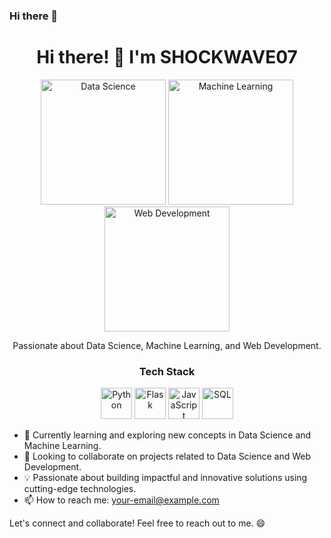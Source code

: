 ### Hi there 👋

<!--
**SHOCKWAVE07/SHOCKWAVE07** is a ✨ _special_ ✨ repository because its `README.md` (this file) appears on your GitHub profile.

Here are some ideas to get you started:

- 🔭 I’m currently working on ...
- 🌱 I’m currently learning ...
- 👯 I’m looking to collaborate on ...
- 🤔 I’m looking for help with ...
- 💬 Ask me about ...
- 📫 How to reach me: ...
- 😄 Pronouns: ...
- ⚡ Fun fact: ...
-->
<h1 align="center">Hi there! 👋 I'm SHOCKWAVE07</h1>
<p align="center">
  <img src="https://github.com/SHOCKWAVE07/SHOCKWAVE07/blob/main/assets/data-science.png" alt="Data Science" width="200" height="200">
  <img src="https://github.com/SHOCKWAVE07/SHOCKWAVE07/blob/main/assets/machine-learning.png" alt="Machine Learning" width="200" height="200">
  <img src="https://github.com/SHOCKWAVE07/SHOCKWAVE07/blob/main/assets/web-development.png" alt="Web Development" width="200" height="200">
</p>

<p align="center">Passionate about Data Science, Machine Learning, and Web Development.</p>

<h3 align="center">Tech Stack</h3>
<p align="center">
  <img src="https://github.com/SHOCKWAVE07/SHOCKWAVE07/blob/main/assets/python.png" alt="Python" width="50" height="50">
  <img src="https://github.com/SHOCKWAVE07/SHOCKWAVE07/blob/main/assets/flask.png" alt="Flask" width="50" height="50">
  <img src="https://github.com/SHOCKWAVE07/SHOCKWAVE07/blob/main/assets/javascript.png" alt="JavaScript" width="50" height="50">
  <img src="https://github.com/SHOCKWAVE07/SHOCKWAVE07/blob/main/assets/sql.png" alt="SQL" width="50" height="50">
</p>

- 🌱 Currently learning and exploring new concepts in Data Science and Machine Learning.
- 👯 Looking to collaborate on projects related to Data Science and Web Development.
- 💡 Passionate about building impactful and innovative solutions using cutting-edge technologies.
- 📫 How to reach me: [your-email@example.com](mailto:your-email@example.com)

Let's connect and collaborate! Feel free to reach out to me. 😄

